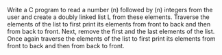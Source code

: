 Write a C program to read a number \(n\) followed by \(n\) integers from the user and create a doubly linked list L from these elements. Traverse the elements of the list to first print its elements from front to back and then from back to front. Next, remove the first and the last elements of the list. Once again traverse the elements of the list to first print its elements from front to back and then from back to front.